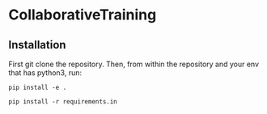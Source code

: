 # CollaborativeTraining

## Installation
First git clone the repository.
Then, from within the repository and your env that has python3, run:
```
pip install -e .
```

```
pip install -r requirements.in
```